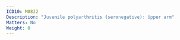 ```yaml
---
ICD10: M0832
Description: "Juvenile polyarthritis (seronegative): Upper arm"
Matters: No
Weight: 0
---
```

